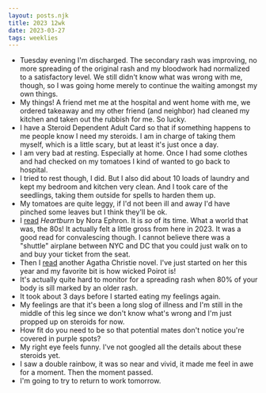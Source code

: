 ```yaml
---
layout: posts.njk
title: 2023 12wk
date: 2023-03-27
tags: weeklies
---
```


- Tuesday evening I'm discharged. The secondary rash was improving, no more spreading of the original rash and my bloodwork had normalized to a satisfactory level. We still didn't know what was wrong with me, though, so I was going home merely to continue the waiting amongst my own things.
- My things! A friend met me at the hospital and went home with me, we ordered takeaway and my other friend (and neighbor) had cleaned my kitchen and taken out the rubbish for me. So lucky. 
- I have a Steroid Dependent Adult Card so that if something happens to me people know I need my steroids. I am in charge of taking them myself, which is a little scary, but at least it's just once a day. 
- I am very bad at resting. Especially at home. Once I had some clothes and had checked on my tomatoes I kind of wanted to go back to hospital. 
- I tried to rest though, I did. But I also did about 10 loads of laundry and kept my bedroom and kitchen very clean. And I took care of the seedlings, taking them outside for spells to harden them up. 
- My tomatoes are quite leggy, if I'd not been ill and away I'd have pinched some leaves but I think they'll be ok. 
- I [read](/reading) _Heartburn_ by Nora Ephron. It is _so_ of its time. What a world that was, the 80s! It actually felt a little gross from here in 2023. It was a good read for convalescing though. I cannot believe there was a "shuttle" airplane between NYC and DC that you could just walk on to and buy your ticket from the seat. 
- Then I [read](/reading) another Agatha Christie novel. I've just started on her this year and my favorite bit is how wicked Poirot is!
- It's actually quite hard to monitor for a spreading rash when 80% of your body is sill marked by an older rash.
- It took about 3 days before I started eating my feelings again. 
- My feelings are that it's been a long slog of illness and I'm still in the middle of this leg since we don't know what's wrong and I'm just propped up on steroids for now. 
- How fit do you need to be so that potential mates don't notice you're covered in purple spots?
- My right eye feels funny. I've not googled all the details about these steroids yet. 
- I saw a double rainbow, it was so near and vivid, it made me feel in awe for a moment. Then the moment passed. 
- I'm going to try to return to work tomorrow.  

